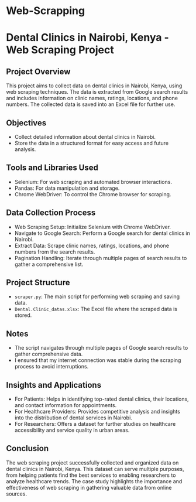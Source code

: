 # Web-Scrapping

# Dental Clinics in Nairobi, Kenya - Web Scraping Project

## Project Overview
This project aims to collect data on dental clinics in Nairobi, Kenya, using web scraping techniques. The data is extracted from Google search results and includes information on clinic names, ratings, locations, and phone numbers. The collected data is saved into an Excel file for further use.

## Objectives
- Collect detailed information about dental clinics in Nairobi.
- Store the data in a structured format for easy access and future analysis.

## Tools and Libraries Used
- Selenium: For web scraping and automated browser interactions.
- Pandas: For data manipulation and storage.
- Chrome WebDriver: To control the Chrome browser for scraping.
  
 ## Data Collection Process
- Web Scraping Setup: Initialize Selenium with Chrome WebDriver.
- Navigate to Google Search: Perform a Google search for dental clinics in Nairobi.
- Extract Data: Scrape clinic names, ratings, locations, and phone numbers from the search results.
- Pagination Handling: Iterate through multiple pages of search results to gather a comprehensive list.

## Project Structure
- `scraper.py`: The main script for performing web scraping and saving data.
- `Dental.Clinic_datas.xlsx`: The Excel file where the scraped data is stored.

## Notes
- The script navigates through multiple pages of Google search results to gather comprehensive data.
- I ensured that my internet connection was stable during the scraping process to avoid interruptions.

 ## Insights and Applications
- For Patients: Helps in identifying top-rated dental clinics, their locations, and contact information for appointments.
- For Healthcare Providers: Provides competitive analysis and insights into the distribution of dental services in Nairobi.
- For Researchers: Offers a dataset for further studies on healthcare accessibility and service quality in urban areas.
  
 ## Conclusion
The web scraping project successfully collected and organized data on dental clinics in Nairobi, Kenya. This dataset can serve multiple purposes, from helping patients find the best services to enabling researchers to analyze healthcare trends. The case study highlights the importance and effectiveness of web scraping in gathering valuable data from online sources.
